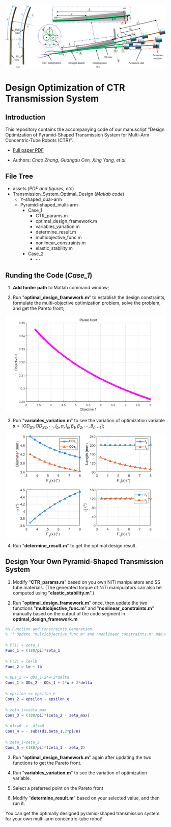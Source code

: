 <img src="assets/transmission_system_diagram.png">

# Design Optimization of CTR Transmission System

## Introduction
This repository contains the accompanying code of our manuscript "Design Optimization of Pyramid-Shaped Transmission System for Multi-Arm Concentric-Tube Robots (CTR)".

* [Full paper PDF](assets/Manuscript.pdf)

* Authors: *Chao Zhang, Guangdu Cen, Xing Yang, et al.*


## File Tree

* assets (*PDF and figures, etc*)
* Transmission_System_Optimal_Design (*Matlab code*)
  * Y-shaped_dual-arm
  * Pyramid-shaped_multi-arm
    * Case_1
      * CTR_params.m
  	  * optimal_design_framework.m
  	  * variables_variation.m
      * determine_result.m
  	  * multiobjective_func.m
  	  * nonlinear_constraints.m
  	  * elastic_stability.m
    * Case_2
      * $\cdots$


## Runding the Code (*Case_1*)
1. **Add forder path** to Matlab command window;

2. Run "**optimal_design_framework.m**" to establish the design constraints, formulate the multi-objective optimization problem, solve the problem, and get the Pareto front;

<img src="assets/pareto_front.png">

3. Run "**variables_variation.m**" to see the variation of optimization variable $\mathbf{x}=[OD_{S1}, OD_{S2},\cdots,l_b, \alpha, l_e, \beta_1,\beta_2,\cdots,\beta_{n-1}]$; 

<img src="assets/variable_variation.png">

4. Run "**determine_result.m**" to get the optimal design result.


## Design Your Own Pyramid-Shaped Transmission System
1. Modify "**CTR_params.m**" based on you own NiTi manipulators and SS tube materials. (The generated torque of NiTi manipulators can also be computed using "**elastic_stability.m**".)

2. Run "**optimal_design_framework.m**" once, then update the two functions "**multiobjective_func.m**" and "**nonlinear_constraints.m**" manually based on the output of the code segment in **optimal_design_framework.m**

```matlab
%% Function and Constraints Generation
% !! Update "multiobjective_func.m" and "nonlinear_constraints.m" manually

% F(1) = zeta_i
Func_1 = (180/pi)*zeta_1

% F(2) = le+lb
Func_2 = le + lb

% ODs_2 <= ODs_1-2*w-2*delta
Cons_1 = ODs_2 - ODs_1 + 2*w + 2*delta

% epsilon <= epsilon_e
Cons_2 = epsilon - epsilon_e

% zeta_i<=zeta_max
Cons_3 = (180/pi)*(zeta_2 - zeta_max)

% d1>=0 -> -d1<=0
Cons_4 = - subs(d1,beta_1,2*pi/n)

% zeta_1=zeta_2
Cons_5 = (180/pi)*(zeta_1 - zeta_2)
```
3. Run "**optimal_design_framework.m**" again after updating the two functions to get the Pareto front.

4. Run "**variables_variation.m**" to see the variation of optimization variable.

5. Select a preferred point on the Pareto front

6. Modify "**determine_result.m**" based on your selected value, and then run it.

You can get the optimally designed pyramid-shaped transmission system for your own multi-arm concentric-tube robot!








